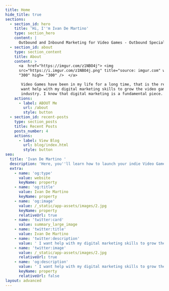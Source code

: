 ```yaml
---
title: Home
hide_title: true
sections:
  - section_id: hero
    title: 'Hi, I''m Ivan De Martino'
    type: section_hero
    content: |
      Outbound and Inbound Marketing for Video Games - Outbound Specialist
  - section_id: about
    type: section_content
    title: About
    content: >
      <a  href="https://imgur.com/z1NBO4j"> <img
      src="https://i.imgur.com/z1NBO4j.png" title="source: imgur.com" width=
      "300" high= "300" />  </a>

       Video Games have been in my life for a long time, that is the reason I
       want help with my digital marketing skills to grow the video game
       industry. I know that digital marketing is a fundamental piece.
    actions:
      - label: ABOUT Me
        url: /about
        style: button
  - section_id: recent-posts
    type: section_posts
    title: Recent Posts
    posts_number: 4
    actions:
      - label: View Blog
        url: blog/index.html
        style: button
seo:
  title: 'Ivan De Martino '
  description: 'Here, you''ll learn how to launch your indie Video Game. '
  extra:
    - name: 'og:type'
      value: website
      keyName: property
    - name: 'og:title'
      value: Ivan De Martino
      keyName: property
    - name: 'og:image'
      value: /_static/app-assets/images/2.jpg
      keyName: property
      relativeUrl: true
    - name: 'twitter:card'
      value: summary_large_image
    - name: 'twitter:title'
      value: Ivan De Martino
    - name: 'twitter:description'
      value: ' I want help with my digital marketing skills to grow the video game industry. '
    - name: 'twitter:image'
      value: /_static/app-assets/images/2.jpg
      relativeUrl: true
    - name: 'og:description'
      value: ' I want help with my digital marketing skills to grow the video game industry.'
      keyName: property
      relativeUrl: false
layout: advanced
---
```

